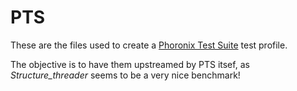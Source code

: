 # PTS

These are the files used to create a [Phoronix Test Suite](http://www.phoronix-test-suite.com/) test profile.

The objective is to have them upstreamed by PTS itsef, as *Structure_threader* seems to be a very nice benchmark!
